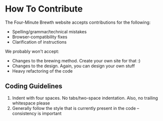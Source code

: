 
How To Contribute
=================

The Four-Minute Brewth website accepts contributions for the
following:

  - Spelling/grammar/technical mistakes
  - Browser-compatibility fixes
  - Clarification of instructions

We probably won't accept:

  - Changes to the brewing method. Create your own site for that :)
  - Changes to the design. Again, you can design your own stuff
  - Heavy refactoring of the code


Coding Guidelines
-----------------

1. Indent with four spaces. No tabs/two-space indentation. Also, no trailing whitespace please
2. Generally follow the style that is currently present in the code – consistency is important
